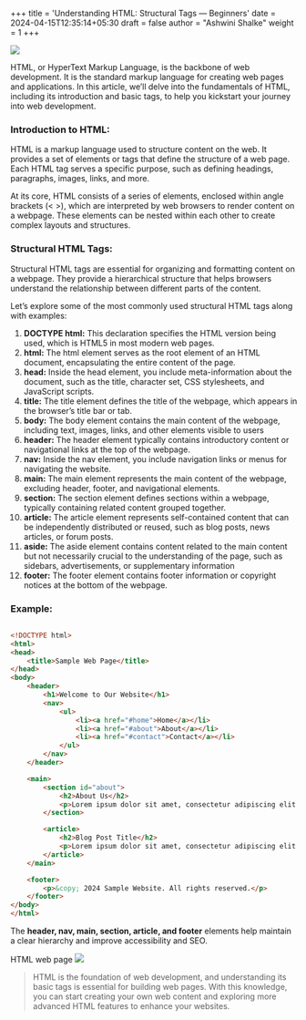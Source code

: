 +++
title = 'Understanding HTML: Structural Tags — Beginners'
date = 2024-04-15T12:35:14+05:30
draft = false
author = "Ashwini Shalke"
weight = 1
+++



![](https://cdn-images-1.medium.com/max/1600/1*cgj7j0bkyCplP9hpFG43Wg.png)

HTML, or HyperText Markup Language, is the backbone of web development. It is the standard markup language for creating web pages and applications. In this article, we’ll delve into the fundamentals of HTML, including its introduction and basic tags, to help you kickstart your journey into web development.

### Introduction to HTML:

HTML is a markup language used to structure content on the web. It provides a set of elements or tags that define the structure of a web page. Each HTML tag serves a specific purpose, such as defining headings, paragraphs, images, links, and more.

At its core, HTML consists of a series of elements, enclosed within angle brackets (< >), which are interpreted by web browsers to render content on a webpage. These elements can be nested within each other to create complex layouts and structures.

### Structural HTML Tags:

Structural HTML tags are essential for organizing and formatting content on a webpage. They provide a hierarchical structure that helps browsers understand the relationship between different parts of the content.

Let’s explore some of the most commonly used structural HTML tags along with examples:

1.  **DOCTYPE html:** This declaration specifies the HTML version being used, which is HTML5 in most modern web pages.
2.  **html:** The html element serves as the root element of an HTML document, encapsulating the entire content of the page.
3.  **head:** Inside the head element, you include meta-information about the document, such as the title, character set, CSS stylesheets, and JavaScript scripts.
4.  **title:** The title element defines the title of the webpage, which appears in the browser’s title bar or tab.
5.  **body:** The body element contains the main content of the webpage, including text, images, links, and other elements visible to users
6.  **header:** The header element typically contains introductory content or navigational links at the top of the webpage.
7.  **nav:** Inside the nav element, you include navigation links or menus for navigating the website.
8.  **main:** The main element represents the main content of the webpage, excluding header, footer, and navigational elements.
9.  **section:** The section element defines sections within a webpage, typically containing related content grouped together.
10.  **article:** The article element represents self-contained content that can be independently distributed or reused, such as blog posts, news articles, or forum posts.
11.  **aside:** The aside element contains content related to the main content but not necessarily crucial to the understanding of the page, such as sidebars, advertisements, or supplementary information
12.  **footer:** The footer element contains footer information or copyright notices at the bottom of the webpage.

### Example:

```html

<!DOCTYPE html>
<html>
<head>
    <title>Sample Web Page</title>
</head>
<body>
    <header>
        <h1>Welcome to Our Website</h1>
        <nav>
            <ul>
                <li><a href="#home">Home</a></li>
                <li><a href="#about">About</a></li>
                <li><a href="#contact">Contact</a></li>
            </ul>
        </nav>
    </header>

    <main>
        <section id="about">
            <h2>About Us</h2>
            <p>Lorem ipsum dolor sit amet, consectetur adipiscing elit. Sed aliquet ac urna non ultricies.</p>
        </section>

        <article>
            <h2>Blog Post Title</h2>
            <p>Lorem ipsum dolor sit amet, consectetur adipiscing elit. Sed aliquet ac urna non ultricies.</p>
        </article>
    </main>

    <footer>
        <p>&copy; 2024 Sample Website. All rights reserved.</p>
    </footer>
</body>
</html>
```

The **header, nav, main, section, article, and footer** elements help maintain a clear hierarchy and improve accessibility and SEO.

HTML web page
![](https://cdn-images-1.medium.com/max/2400/1*a2pyQsWxHes7XoGKU-LQzQ.png)

> HTML is the foundation of web development, and understanding its basic tags is essential for building web pages. With this knowledge, you can start creating your own web content and exploring more advanced HTML features to enhance your websites.